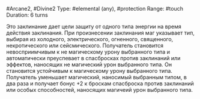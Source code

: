 #Arcane2, #Divine2
Type: #elemental (any), #protection
Range: #touch
Duration: 6 turns

Это заклинание дает цели защиту от одного типа энергии на время действия заклинания. При произнесении заклинания маг указывает тип, выбирая из холодного, электрического, огненного, священного, некротического или сейсмического. Получатель становится невосприимчивым к не магическому урону выбранного типа и автоматически преуспевает в спасбросках против заклинаний или эффектов, наносящих не магический урон выбранного типа. Он становится устойчивым к магическому урону выбранного типа. Получатель уменьшает магический, наносимый выбранным типом, в два раза и получает бонус +2 к броскам спасброска против заклинаний или особых способностей, наносящих магичеий урон выбранного типа.
